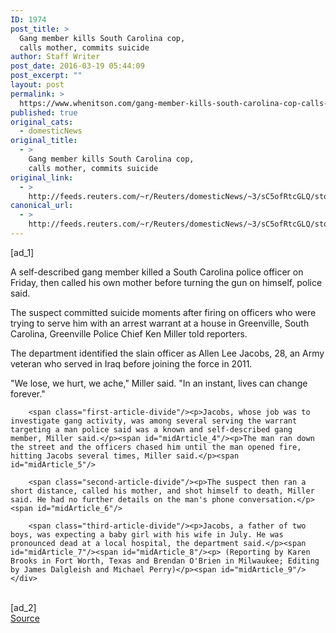 ```yaml
---
ID: 1974
post_title: >
  Gang member kills South Carolina cop,
  calls mother, commits suicide
author: Staff Writer
post_date: 2016-03-19 05:44:09
post_excerpt: ""
layout: post
permalink: >
  https://www.whenitson.com/gang-member-kills-south-carolina-cop-calls-mother-commits-suicide/
published: true
original_cats:
  - domesticNews
original_title:
  - >
    Gang member kills South Carolina cop,
    calls mother, commits suicide
original_link:
  - >
    http://feeds.reuters.com/~r/Reuters/domesticNews/~3/sC5ofRtcGLQ/story01.htm
canonical_url:
  - >
    http://feeds.reuters.com/~r/Reuters/domesticNews/~3/sC5ofRtcGLQ/story01.htm
---
```

 [ad_1]
<br><div id="articleText">
<span id="midArticle_start"/>

<span class="focusParagraph" readability="5"><p><span class="articleLocatio&lt;/span&gt;n">A self-described gang member killed a South Carolina police officer on Friday, then called his own mother before turning the gun on himself, police said.</span></p></span><span id="midArticle_0"/><p>The suspect committed suicide moments after firing on officers who were trying to serve him with an arrest warrant at a house in Greenville, South Carolina, Greenville Police Chief Ken Miller told reporters. </p><span id="midArticle_1"/><p>The department identified the slain officer as Allen Lee Jacobs, 28, an Army veteran who served in Iraq before joining the force in 2011.   </p><span id="midArticle_2"/><p>"We lose, we hurt, we ache," Miller said. "In an instant, lives can change forever."</p><span id="midArticle_3"/>
        
        <span class="first-article-divide"/><p>Jacobs, whose job was to investigate gang activity, was among several serving the warrant targeting a man police said was a known and self-described gang member, Miller said.</p><span id="midArticle_4"/><p>The man ran down the street and the officers chased him until the man opened fire, hitting Jacobs several times, Miller said.</p><span id="midArticle_5"/>
        
        <span class="second-article-divide"/><p>The suspect then ran a short distance, called his mother, and shot himself to death, Miller said. He had no further details on the man's phone conversation.</p><span id="midArticle_6"/>
        
        <span class="third-article-divide"/><p>Jacobs, a father of two boys, was expecting a baby girl with his wife in July. He was pronounced dead at a local hospital, the department said.</p><span id="midArticle_7"/><span id="midArticle_8"/><p> (Reporting by Karen Brooks in Fort Worth, Texas and Brendan O'Brien in Milwaukee; Editing by James Dalgleish and Michael Perry)</p><span id="midArticle_9"/></div>
<br>[ad_2]
<br><a href="http://feeds.reuters.com/~r/Reuters/domesticNews/~3/sC5ofRtcGLQ/story01.htm">Source </a>